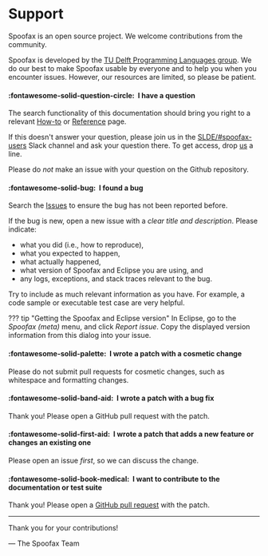 # Support
Spoofax is an open source project. We welcome contributions from the community.

Spoofax is developed by the [TU Delft Programming Languages group][1]. We do our best to make Spoofax usable by everyone and to help you when you encounter issues. However, our resources are limited, so please be patient.


#### :fontawesome-solid-question-circle:&nbsp; I have a question
The search functionality of this documentation should bring you right to a relevant [How-to](../howtos/index.md) or [Reference](../references/index.md) page.

If this doesn't answer your question, please join us in the [SLDE/#spoofax-users](https://slde.slack.com/archives/C7254SF60) Slack channel and ask your question there. To get access, drop [us](https://eelcovisser.org/) a line.

Please do *not* make an issue with your question on the Github repository.


#### :fontawesome-solid-bug:&nbsp; I found a bug
Search the [Issues](https://github.com/metaborg/spoofax/issues) to ensure the bug has not been reported before.

If the bug is new, open a new issue with a _clear title and description_.
Please indicate:

- what you did (i.e., how to reproduce),
- what you expected to happen,
- what actually happened,
- what version of Spoofax and Eclipse you are using, and
- any logs, exceptions, and stack traces relevant to the bug.

Try to include as much relevant information as you have.
For example, a code sample or executable test case are very helpful.

??? tip "Getting the Spoofax and Eclipse version"
    In Eclipse, go to the _Spoofax (meta)_ menu, and click _Report issue_. Copy the displayed version information from this dialog into your issue.


#### :fontawesome-solid-palette:&nbsp; I wrote a patch with a cosmetic change
Please do not submit pull requests for cosmetic changes,
such as whitespace and formatting changes.


#### :fontawesome-solid-band-aid:&nbsp; I wrote a patch with a bug fix
Thank you! Please open a GitHub pull request with the patch.


#### :fontawesome-solid-first-aid:&nbsp; I wrote a patch that adds a new feature or changes an existing one
Please open an issue _first_, so we can discuss the change.


#### :fontawesome-solid-book-medical:&nbsp; I want to contribute to the documentation or test suite
Thank you! Please open a [GitHub pull request][2] with the patch.

---

Thank you for your contributions!

— The Spoofax Team



[1]: https://pl.ewi.tudelft.nl/
[2]: https://github.com/metaborg/metaborg.github.io/